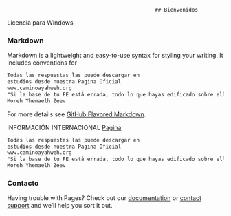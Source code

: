                                                     ## Bienvenidos

Licencia para Windows

### Markdown

Markdown is a lightweight and easy-to-use syntax for styling your writing. It includes conventions for

```markdown
Todas las respuestas las puede descargar en 
estudios desde nuestra Pagina Oficial
www.caminoayahweh.org
"Si la base de tu FE está errada, todo lo que hayas edificado sobre ella estará también errado"
Moreh Yhemaelh Zeev 
```

For more details see [GitHub Flavored Markdown](https://guides.github.com/features/mastering-markdown/).

INFORMACIÓN INTERNACIONAL [Pagina](https://caminoayahweh.org)

```markdown
Todas las respuestas las puede descargar en 
estudios desde nuestra Pagina Oficial
www.caminoayahweh.org
"Si la base de tu FE está errada, todo lo que hayas edificado sobre ella estará también errado"
Moreh Yhemaelh Zeev 
```

### Contacto

Having trouble with Pages? Check out our [documentation](https://help.github.com/categories/github-pages-basics/) or [contact support](https://github.com/contact) and we’ll help you sort it out.
